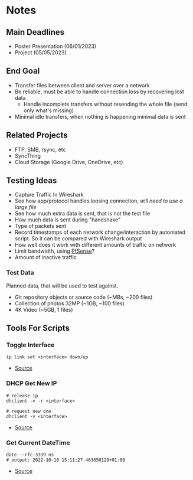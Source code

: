 # Notes
## Main Deadlines
- Poster Presentation (06/01/2023)
- Project (05/05/2023)

## End Goal
- Transfer files between client and server over a network
- Be reliable, must be able to handle connection loss by recovering lost data
  - Handle incomplete transfers without resending the whole file (send only what's missing)
- Minimal idle transfers, when nothing is happening minimal data is sent

## Related Projects
- FTP, SMB, rsync, etc
- SyncThing
- Cloud Storage (Google Drive, OneDrive, etc)


## Testing Ideas
- Capture Traffic In Wireshark
- See how app/protocol handles loosing connection, *will need to use a large file*
- See how much extra data is sent, that is not the test file
- How much data is sent during "handshake"
- Type of packets sent
- Record timestamps of each network change/interaction by automated script. So it can be compared with Wireshark output
- How well does it work with different amounts of traffic on network
- Limit bandwidth, using [PfSense](https://docs.netgate.com/pfsense/en/latest/trafficshaper/limiters.html)?
- Amount of inactive traffic

### Test Data
Planned data, that will be used to test against.

- Git repository objects or source code (~MBs, ~200 files)
- Collection of photos 32MP (~1GB, ~100 files)
- 4K Video (~5GB, 1 files)


## Tools For Scripts

### Toggle Interface
```
ip link set <interface> down/up
```
- [Source](https://www.2daygeek.com/enable-disable-up-down-nic-network-interface-port-linux/)

### DHCP Get New IP
```
# release ip
dhclient -v -r <interface>

# request new one
dhclient -v <interface>
```
- [Source](https://www.cyberciti.biz/faq/howto-linux-renew-dhcp-client-ip-address/)

### Get Current DateTime
```
date --rfc-3339 ns
# output: 2022-10-18 15:11:27.463650129+01:00
```

- [Source](https://man7.org/linux/man-pages/man1/date.1.html)
